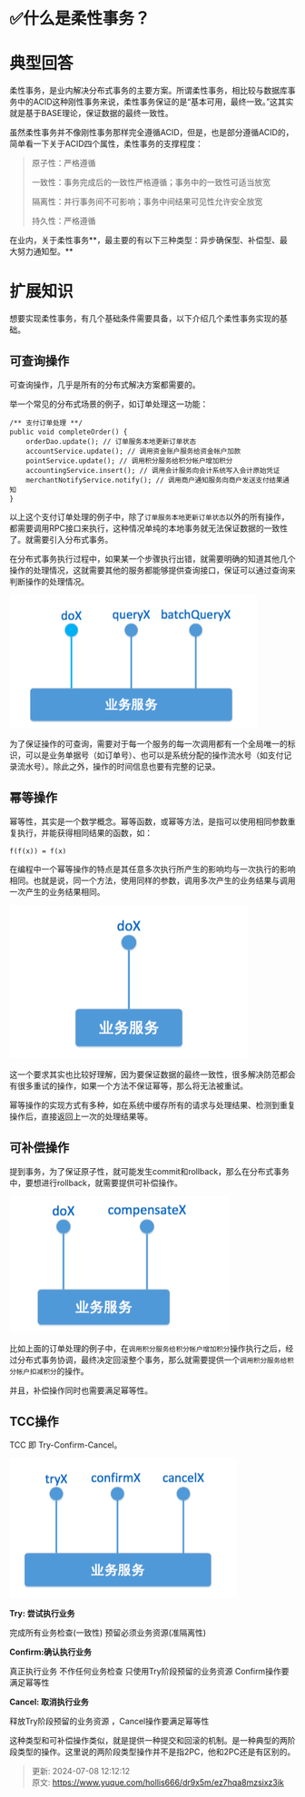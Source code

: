 # ✅什么是柔性事务？

# 典型回答


柔性事务，是业内解决分布式事务的主要方案。所谓柔性事务，相比较与数据库事务中的ACID这种刚性事务来说，柔性事务保证的是“基本可用，最终一致。”这其实就是基于BASE理论，保证数据的最终一致性。



虽然柔性事务并不像刚性事务那样完全遵循ACID，但是，也是部分遵循ACID的，简单看一下关于ACID四个属性，柔性事务的支撑程度：



> 原子性：严格遵循
>
>  
>
> 一致性：事务完成后的一致性严格遵循；事务中的一致性可适当放宽
>
>  
>
> 隔离性：并行事务间不可影响；事务中间结果可见性允许安全放宽
>
>  
>
> 持久性：严格遵循
>



在业内，关于柔性事务**，最主要的有以下三种类型：异步确保型、补偿型、最大努力通知型。**



# 扩展知识


想要实现柔性事务，有几个基础条件需要具备，以下介绍几个柔性事务实现的基础。

## 可查询操作


可查询操作，几乎是所有的分布式解决方案都需要的。



举一个常见的分布式场景的例子，如订单处理这一功能：



 

```plain
/** 支付订单处理 **/
public void completeOrder() {
    orderDao.update(); // 订单服务本地更新订单状态
    accountService.update(); // 调用资金账户服务给资金帐户加款
    pointService.update(); // 调用积分服务给积分帐户增加积分
    accountingService.insert(); // 调用会计服务向会计系统写入会计原始凭证
    merchantNotifyService.notify(); // 调用商户通知服务向商户发送支付结果通知
}
```

    

以上这个支付订单处理的例子中，除了`订单服务本地更新订单状态`以外的所有操作，都需要调用RPC接口来执行，这种情况单纯的本地事务就无法保证数据的一致性了。就需要引入分布式事务。



在分布式事务执行过程中，如果某一个步骤执行出错，就需要明确的知道其他几个操作的处理情况，这就需要其他的服务都能够提供查询接口，保证可以通过查询来判断操作的处理情况。



![1676785247749-a617e323-d682-4086-a8de-d8a70ef7a7f6.png](./img/PsOXuxvh78U7IlqO/1676785247749-a617e323-d682-4086-a8de-d8a70ef7a7f6-050254.png)



为了保证操作的可查询，需要对于每一个服务的每一次调用都有一个全局唯一的标识，可以是业务单据号（如订单号）、也可以是系统分配的操作流水号（如支付记录流水号）。除此之外，操作的时间信息也要有完整的记录。



## 幂等操作


幂等性，其实是一个数学概念。幂等函数，或幂等方法，是指可以使用相同参数重复执行，并能获得相同结果的函数，如：



    f(f(x)) = f(x)

    



在编程中一个幂等操作的特点是其任意多次执行所产生的影响均与一次执行的影响相同。也就是说，同一个方法，使用同样的参数，调用多次产生的业务结果与调用一次产生的业务结果相同。



![1676785273318-04757d3e-a013-456e-adf0-865bd75e2e1b.png](./img/PsOXuxvh78U7IlqO/1676785273318-04757d3e-a013-456e-adf0-865bd75e2e1b-141951.png)



这一个要求其实也比较好理解，因为要保证数据的最终一致性，很多解决防范都会有很多重试的操作，如果一个方法不保证幂等，那么将无法被重试。



幂等操作的实现方式有多种，如在系统中缓存所有的请求与处理结果、检测到重复操作后，直接返回上一次的处理结果等。



## 可补偿操作


提到事务，为了保证原子性，就可能发生commit和rollback，那么在分布式事务中，要想进行rollback，就需要提供可补偿操作。



![1676785294019-870c530a-8c74-480e-9d59-517e0d0b29d0.png](./img/PsOXuxvh78U7IlqO/1676785294019-870c530a-8c74-480e-9d59-517e0d0b29d0-722738.png)



比如上面的订单处理的例子中，在`调用积分服务给积分帐户增加积分`操作执行之后，经过分布式事务协调，最终决定回滚整个事务，那么就需要提供一个`调用积分服务给积分帐户扣减积分`的操作。



并且，补偿操作同时也需要满足幂等性。



## TCC操作


TCC 即 Try-Confirm-Cancel。



![1676785315031-87e9c3e1-c3db-4409-bade-85f42dbc2048.png](./img/PsOXuxvh78U7IlqO/1676785315031-87e9c3e1-c3db-4409-bade-85f42dbc2048-449456.png)



**Try: 尝试执行业务**



完成所有业务检查(一致性) 预留必须业务资源(准隔离性)



**Confirm:确认执行业务**



真正执行业务 不作任何业务检查 只使用Try阶段预留的业务资源 Confirm操作要满足幂等性



**Cancel: 取消执行业务**



释放Try阶段预留的业务资源 ，Cancel操作要满足幂等性



这种类型和可补偿操作类似，就是提供一种提交和回滚的机制。是一种典型的两阶段类型的操作。这里说的两阶段类型操作并不是指2PC，他和2PC还是有区别的。





> 更新: 2024-07-08 12:12:12  
> 原文: <https://www.yuque.com/hollis666/dr9x5m/ez7hqa8mzsixz3ik>